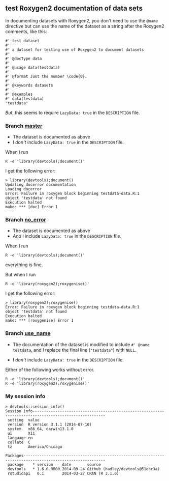## test Roxygen2 documentation of data sets

In documenting datasets with Roxygen2, you don't need to use the
`@name` directive but can use the name of the dataset as a string
after the Roxygen2 comments, like this:

    #' test dataset
    #'
    #' a dataset for testing use of Roxygen2 to document datasets
    #'
    #' @docType data
    #'
    #' @usage data(testdata)
    #'
    #' @format Just the number \code{0}.
    #'
    #' @keywords datasets
    #'
    #' @examples
    #' data(testdata)
    "testdata"

_But_, this seems to require `LazyData: true` in the `DESCRIPTION`
file.

### Branch [master](https://github.com/kbroman/docerror/tree/master)

- The dataset is documented as above
- I _don't_ include `LazyData: true` in the `DESCRIPTION` file.

When I run

    R -e 'library(devtools);document()'
    
I get the following error:

    > library(devtools);document()
    Updating docerror documentation
    Loading docerror
    Error: Failure in roxygen block beginning testdata-data.R:1
    object 'testdata' not found
    Execution halted
    make: *** [doc] Error 1

### Branch [no_error](https://github.com/kbroman/docerror/tree/no_error)

- The dataset is documented as above
- _And_ I include `LazyData: true` in the `DESCRIPTION` file.

When I run

    R -e 'library(devtools);document()'
    
everything is fine.

But when I run

    R -e 'library(roxygen2);roxygenise()'

I get the following error:

    > library(roxygen2);roxygenise()
    Error: Failure in roxygen block beginning testdata-data.R:1
    object 'testdata' not found
    Execution halted
    make: *** [roxygenise] Error 1

### Branch [use_name](https://github.com/kbroman/docerror/tree/use_name)

- The documentation of the dataset is modified to include `#' @name testdata`,
  and I replace the final line (`"testdata"`) with `NULL`.
  
- I _don't_ include `LazyData: true` in the `DESCRIPTION` file.

Either of the following works without error.

    R -e 'library(devtools);document()'
    R -e 'library(roxygen2);roxygenise()'

### My session info

    > devtools::session_info()
    Session info------------------------------------------------------------------------------------------------------
     setting  value
     version  R version 3.1.1 (2014-07-10)
     system   x86_64, darwin13.1.0
     ui       X11
     language en
     collate  C
     tz       America/Chicago
    
    Packages----------------------------------------------------------------------------------------------------------
     package    * version    date       source
     devtools   * 1.6.0.9000 2014-09-24 Github (hadley/devtools@51ebc3a)
     rstudioapi   0.1        2014-03-27 CRAN (R 3.1.0)
